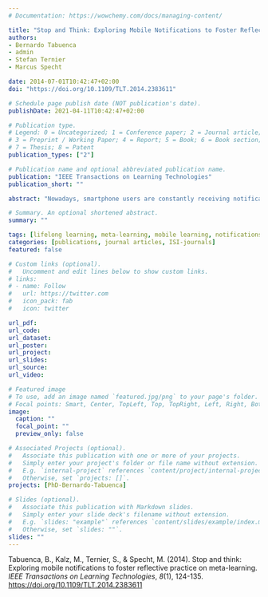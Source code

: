 ```yaml
---
# Documentation: https://wowchemy.com/docs/managing-content/

title: "Stop and Think: Exploring Mobile Notifications to Foster Reflective Practice on Meta-Learning"
authors: 
- Bernardo Tabuenca
- admin
- Stefan Ternier
- Marcus Specht

date: 2014-07-01T10:42:47+02:00
doi: "https://doi.org/10.1109/TLT.2014.2383611"

# Schedule page publish date (NOT publication's date).
publishDate: 2021-04-11T10:42:47+02:00

# Publication type.
# Legend: 0 = Uncategorized; 1 = Conference paper; 2 = Journal article;
# 3 = Preprint / Working Paper; 4 = Report; 5 = Book; 6 = Book section;
# 7 = Thesis; 8 = Patent
publication_types: ["2"]

# Publication name and optional abbreviated publication name.
publication: "IEEE Transactions on Learning Technologies"
publication_short: ""

abstract: "Nowadays, smartphone users are constantly receiving notifications from applications that provide feedback, as reminders, recommendations or announcements. Nevertheless, there is little research on the effects of mobile notifications to foster meta-learning. This paper explores the effectiveness of mobile notifications to foster reflection on meta-learning by presenting the results of two studies: 1) a formative study with 37 secondary school students offering a daily reflection and reporting exercise about their learning experience during the day; 2) an experiment involving 60 adults to read an eBook on energy-efficient driving for one hour. During that time, the participants received mobile notifications inviting them to reflect in-action. On the one hand, the results from the first study show that students do not have a habit of seeing themselves as learners and developing a “professional” awareness about their daily activity at work/school. On the other hand, the second study explores the effects of different notification types on knowledge gain and motivation. Results envision a higher knowledge gain and motivation for the group assigned with the least complex interactions with mobile devices during the reflection exercise. Finally, these results are discussed and important research questions for future research on mobile notifications are raised."

# Summary. An optional shortened abstract.
summary: ""

tags: [lifelong learning, meta-learning, mobile learning, notifications, reflection, seamless learning]
categories: [publications, journal articles, ISI-journals]
featured: false

# Custom links (optional).
#   Uncomment and edit lines below to show custom links.
# links:
# - name: Follow
#   url: https://twitter.com
#   icon_pack: fab
#   icon: twitter

url_pdf:
url_code:
url_dataset:
url_poster:
url_project:
url_slides:
url_source:
url_video:

# Featured image
# To use, add an image named `featured.jpg/png` to your page's folder. 
# Focal points: Smart, Center, TopLeft, Top, TopRight, Left, Right, BottomLeft, Bottom, BottomRight.
image:
  caption: ""
  focal_point: ""
  preview_only: false

# Associated Projects (optional).
#   Associate this publication with one or more of your projects.
#   Simply enter your project's folder or file name without extension.
#   E.g. `internal-project` references `content/project/internal-project/index.md`.
#   Otherwise, set `projects: []`.
projects: [PhD-Bernardo-Tabuenca]

# Slides (optional).
#   Associate this publication with Markdown slides.
#   Simply enter your slide deck's filename without extension.
#   E.g. `slides: "example"` references `content/slides/example/index.md`.
#   Otherwise, set `slides: ""`.
slides: ""
---
```


Tabuenca, B., Kalz, M., Ternier, S., & Specht, M. (2014). Stop and think: Exploring mobile notifications to foster reflective practice on meta-learning. *IEEE Transactions on Learning Technologies*, *8*(1), 124-135. https://doi.org/10.1109/TLT.2014.2383611